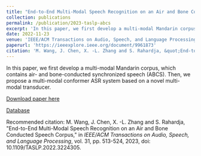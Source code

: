 ```yaml
---
title: "End-to-End Multi-Modal Speech Recognition on an Air and Bone Conducted Speech Corpus"
collection: publications
permalink: /publication/2023-taslp-abcs
excerpt: 'In this paper, we first develop a multi-modal Mandarin corpus, which contains air- and bone-conducted synchronized speech (ABCS). Then, we propose a multi-modal conformer ASR system based on a novel multi-modal transducer.'
date: 2022-11-23
venue: 'IEEE/ACM Transactions on Audio, Speech, and Language Processing'
paperurl: 'https://ieeexplore.ieee.org/document/9961873'
citation: 'M. Wang, J. Chen, X. -L. Zhang and S. Rahardja, &quot;End-to-End Multi-Modal Speech Recognition on an Air and Bone Conducted Speech Corpus,&quot; in <i>IEEE/ACM Transactions on Audio, Speech, and Language Processing</i>, vol. 31, pp. 513-524, 2023, doi: 10.1109/TASLP.2022.3224305.'
---
```

In this paper, we first develop a multi-modal Mandarin corpus, which contains air- and bone-conducted synchronized speech (ABCS). Then, we propose a multi-modal conformer ASR system based on a novel multi-modal transducer.

[Download paper here](https://ieeexplore.ieee.org/document/9961873)

[Database](https://github.com/wangmou21/abcs)

Recommended citation: M. Wang, J. Chen, X. -L. Zhang and S. Rahardja, &quot;End-to-End Multi-Modal Speech Recognition on an Air and Bone Conducted Speech Corpus,&quot; in <i>IEEE/ACM Transactions on Audio, Speech, and Language Processing</i>, vol. 31, pp. 513-524, 2023, doi: 10.1109/TASLP.2022.3224305.
